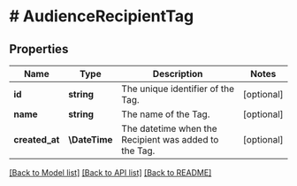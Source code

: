 # # AudienceRecipientTag

## Properties

Name | Type | Description | Notes
------------ | ------------- | ------------- | -------------
**id** | **string** | The unique identifier of the Tag. | [optional]
**name** | **string** | The name of the Tag. | [optional]
**created_at** | **\DateTime** | The datetime when the Recipient was added to the Tag. | [optional]

[[Back to Model list]](../../README.md#models) [[Back to API list]](../../README.md#endpoints) [[Back to README]](../../README.md)
